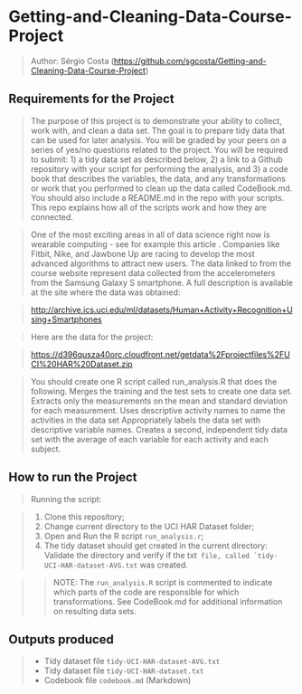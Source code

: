 # Getting-and-Cleaning-Data-Course-Project

> Author: Sérgio Costa (https://github.com/sgcosta/Getting-and-Cleaning-Data-Course-Project)

## Requirements for the Project

> The purpose of this project is to demonstrate your ability to collect, work with, and clean a data set. The goal is to prepare tidy data that can be used for later analysis. You will be graded by your peers on a series of yes/no questions related to the project. You will be required to submit: 1) a tidy data set as described below, 2) a link to a Github repository with your script for performing the analysis, and 3) a code book that describes the variables, the data, and any transformations or work that you performed to clean up the data called CodeBook.md. You should also include a README.md in the repo with your scripts. This repo explains how all of the scripts work and how they are connected.  

> One of the most exciting areas in all of data science right now is wearable computing - see for example this article . Companies like Fitbit, Nike, and Jawbone Up are racing to develop the most advanced algorithms to attract new users. The data linked to from the course website represent data collected from the accelerometers from the Samsung Galaxy S smartphone. A full description is available at the site where the data was obtained: 

> http://archive.ics.uci.edu/ml/datasets/Human+Activity+Recognition+Using+Smartphones 

> Here are the data for the project: 

> https://d396qusza40orc.cloudfront.net/getdata%2Fprojectfiles%2FUCI%20HAR%20Dataset.zip 

> You should create one R script called run_analysis.R that does the following. 
> Merges the training and the test sets to create one data set.
> Extracts only the measurements on the mean and standard deviation for each measurement. 
> Uses descriptive activity names to name the activities in the data set
> Appropriately labels the data set with descriptive variable names. 
> Creates a second, independent tidy data set with the average of each variable for each activity and each subject. 

## How to run the Project

> Running the script:

> 1. Clone this repository;
> 2. Change current directory to the UCI HAR Dataset folder;
> 3. Open and Run the R script `run_analysis.r`;
> 5. The tidy dataset should get created in the current directory: Validate the directory and verify if the txt`` file, called `tidy-UCI-HAR-dataset-AVG.txt`` was created. 

> > NOTE: The `run_analysis.R` script is commented to indicate which parts of the code are responsible for which transformations. See CodeBook.md for additional information on resulting data sets.

## Outputs produced

> * Tidy dataset file `tidy-UCI-HAR-dataset-AVG.txt` 
> * Tidy dataset file `tidy-UCI-HAR-dataset.txt` 
> * Codebook file `codebook.md` (Markdown)
